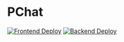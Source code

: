 # PChat
[![Frontend Deploy](https://github.com/pedrosantayana/pchat/actions/workflows/gh-pages.yml/badge.svg?branch=main)](https://github.com/pedrosantayana/pchat/actions/workflows/gh-pages.yml)
[![Backend Deploy](https://github.com/pedrosantayana/pchat/actions/workflows/fly.yml/badge.svg?branch=main)](https://github.com/pedrosantayana/pchat/actions/workflows/fly.yml)
